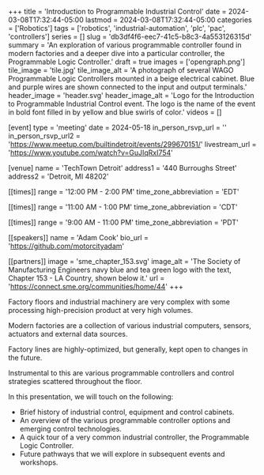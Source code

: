 +++
title = 'Introduction to Programmable Industrial Control'
date = 2024-03-08T17:32:44-05:00
lastmod = 2024-03-08T17:32:44-05:00
categories = ['Robotics']
tags = ['robotics', 'industrial-automation', 'plc', 'pac', 'controllers']
series = []
slug = 'db3df4f6-eec7-41c5-b8c3-4a553126315d'
summary = 'An exploration of various programmable controller found in modern factories and a deeper dive into a particular controller, the Programmable Logic Controller.'
draft = true
images = ['opengraph.png']
tile_image = 'tile.jpg'
tile_image_alt = 'A photograph of several WAGO Programmable Logic Controllers mounted in a beige electrical cabinet. Blue and purple wires are shown connected to the input and output terminals.'
header_image = 'header.svg'
header_image_alt = 'Logo for the Introduction to Programmable Industrial Control event. The logo is the name of the event in bold font filled in by yellow and blue swirls of color.'
videos = []

[event]
type = 'meeting'
date = 2024-05-18
in_person_rsvp_url = ''
in_person_rsvp_url2 = 'https://www.meetup.com/builtindetroit/events/299670151/'
livestream_url = 'https://www.youtube.com/watch?v=GuJIqRxI754'

[venue]
name = 'TechTown Detroit'
address1 = '440 Burroughs Street'
address2 = 'Detroit, MI 48202'

[[times]]
range = '12:00 PM - 2:00 PM'
time_zone_abbreviation = 'EDT'

[[times]]
range = '11:00 AM - 1:00 PM'
time_zone_abbreviation = 'CDT'

[[times]]
range = '9:00 AM - 11:00 PM'
time_zone_abbreviation = 'PDT'

[[speakers]]
name = 'Adam Cook'
bio_url = 'https://github.com/motorcityadam'

[[partners]]
image = 'sme_chapter_153.svg'
image_alt = 'The Society of Manufacturing Engineers navy blue and tea green logo with the text, Chapter 153 - LA Country, shown below it.'
url = 'https://connect.sme.org/communities/home/44'
+++

Factory floors and industrial machinery are very complex with some processing high-precision product at very high volumes.

Modern factories are a collection of various industrial computers, sensors, actuators and external data sources.

Factory lines are highly-optimized, but generally, kept open to changes in the future.

Instrumental to this are various programmable controllers and control strategies scattered throughout the floor.

In this presentation, we will touch on the following:

- Brief history of industrial control, equipment and control cabinets.
- An overview of the various programmable controller options and emerging control technologies.
- A quick tour of a very common industrial controller, the Programmable Logic Controller.
- Future pathways that we will explore in subsequent events and workshops.
